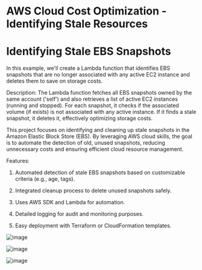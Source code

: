 # AWS Cloud Cost Optimization - Identifying Stale Resources

# Identifying Stale EBS Snapshots

In this example, we'll create a Lambda function that identifies EBS snapshots that are no longer associated with any active EC2 instance and deletes them to save on storage costs.

Description:
The Lambda function fetches all EBS snapshots owned by the same account ('self') and also retrieves a list of active EC2 instances (running and stopped). For each snapshot, it checks if the associated volume (if exists) is not associated with any active instance. If it finds a stale snapshot, it deletes it, effectively optimizing storage costs.

This project focuses on identifying and cleaning up stale snapshots in the Amazon Elastic Block Store (EBS). By leveraging AWS cloud skills, the goal is to automate the detection of old, unused snapshots, reducing unnecessary costs and ensuring efficient cloud resource management.

Features:

1. Automated detection of stale EBS snapshots based on customizable criteria (e.g., age, tags).

2. Integrated cleanup process to delete unused snapshots safely.

3. Uses AWS SDK and Lambda for automation.

4. Detailed logging for audit and monitoring purposes.

5. Easy deployment with Terraform or CloudFormation templates.

![image](https://github.com/user-attachments/assets/0d61d10b-3ade-4fc7-a17c-77f4cf7fd981)

![image](https://github.com/user-attachments/assets/a6436a7a-e56e-46b9-b208-3cf91f7fc036)

![image](https://github.com/user-attachments/assets/352d9777-b8f3-4bda-b41d-d6d134709369)



